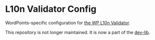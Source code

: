 # L10n Validator Config

WordPoints-specific configuration for [the WP L10n Validator](https://github.com/JDGrimes/wp-l10n-validator).

This repository is not longer maintained. It is now a part of the [dev-lib](https://github.com/WordPoints/dev-lib).
